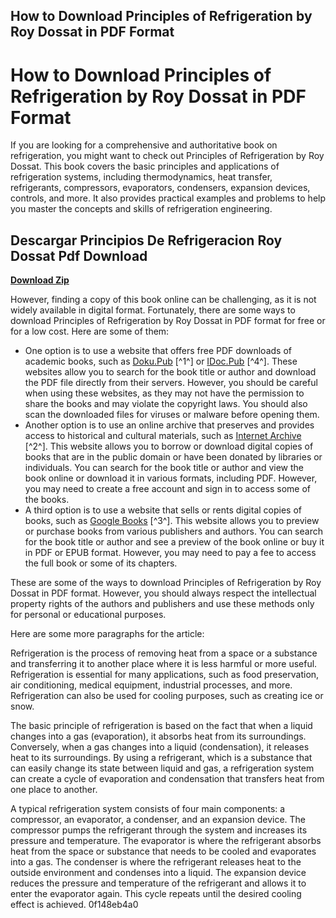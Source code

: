 ## How to Download Principles of Refrigeration by Roy Dossat in PDF Format

 


 
# How to Download Principles of Refrigeration by Roy Dossat in PDF Format
 
If you are looking for a comprehensive and authoritative book on refrigeration, you might want to check out Principles of Refrigeration by Roy Dossat. This book covers the basic principles and applications of refrigeration systems, including thermodynamics, heat transfer, refrigerants, compressors, evaporators, condensers, expansion devices, controls, and more. It also provides practical examples and problems to help you master the concepts and skills of refrigeration engineering.
 
## Descargar Principios De Refrigeracion Roy Dossat Pdf Download


[**Download Zip**](https://www.google.com/url?q=https%3A%2F%2Ftlniurl.com%2F2tKFIF&sa=D&sntz=1&usg=AOvVaw1_IeSv-dcPx6BTOPJxM2xz)

 
However, finding a copy of this book online can be challenging, as it is not widely available in digital format. Fortunately, there are some ways to download Principles of Refrigeration by Roy Dossat in PDF format for free or for a low cost. Here are some of them:
 
- One option is to use a website that offers free PDF downloads of academic books, such as [Doku.Pub](https://doku.pub/download/principios-de-refrigeracion-roy-dossat-mqej1xyjxpl5) [^1^] or [IDoc.Pub](https://idoc.pub/download/roy-j-dossat-principles-of-refrigerationpdf-3no7o87215ld) [^4^]. These websites allow you to search for the book title or author and download the PDF file directly from their servers. However, you should be careful when using these websites, as they may not have the permission to share the books and may violate the copyright laws. You should also scan the downloaded files for viruses or malware before opening them.
- Another option is to use an online archive that preserves and provides access to historical and cultural materials, such as [Internet Archive](https://archive.org/details/principlesofrefr00doss) [^2^]. This website allows you to borrow or download digital copies of books that are in the public domain or have been donated by libraries or individuals. You can search for the book title or author and view the book online or download it in various formats, including PDF. However, you may need to create a free account and sign in to access some of the books.
- A third option is to use a website that sells or rents digital copies of books, such as [Google Books](https://books.google.com/books/about/Principios_de_refrigeraci%C3%B3n.html?id=baLIPgAACAAJ) [^3^]. This website allows you to preview or purchase books from various publishers and authors. You can search for the book title or author and see a preview of the book online or buy it in PDF or EPUB format. However, you may need to pay a fee to access the full book or some of its chapters.

These are some of the ways to download Principles of Refrigeration by Roy Dossat in PDF format. However, you should always respect the intellectual property rights of the authors and publishers and use these methods only for personal or educational purposes.

Here are some more paragraphs for the article:
 
Refrigeration is the process of removing heat from a space or a substance and transferring it to another place where it is less harmful or more useful. Refrigeration is essential for many applications, such as food preservation, air conditioning, medical equipment, industrial processes, and more. Refrigeration can also be used for cooling purposes, such as creating ice or snow.
 
The basic principle of refrigeration is based on the fact that when a liquid changes into a gas (evaporation), it absorbs heat from its surroundings. Conversely, when a gas changes into a liquid (condensation), it releases heat to its surroundings. By using a refrigerant, which is a substance that can easily change its state between liquid and gas, a refrigeration system can create a cycle of evaporation and condensation that transfers heat from one place to another.
 
A typical refrigeration system consists of four main components: a compressor, an evaporator, a condenser, and an expansion device. The compressor pumps the refrigerant through the system and increases its pressure and temperature. The evaporator is where the refrigerant absorbs heat from the space or substance that needs to be cooled and evaporates into a gas. The condenser is where the refrigerant releases heat to the outside environment and condenses into a liquid. The expansion device reduces the pressure and temperature of the refrigerant and allows it to enter the evaporator again. This cycle repeats until the desired cooling effect is achieved.
 0f148eb4a0
